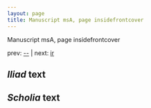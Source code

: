 ```yaml
---
layout: page
title: Manuscript msA, page insidefrontcover
---
```


Manuscript msA, page insidefrontcover

prev:  [--](../--) | next:  [ir](../ir)

## *Iliad* text



## *Scholia* text

